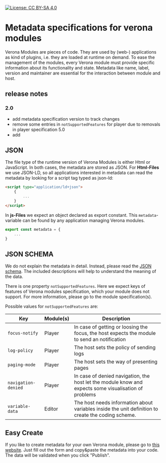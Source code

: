 [![License: CC BY-SA 4.0](https://img.shields.io/badge/License-CC%20BY--SA%204.0-lightgrey.svg)](https://creativecommons.org/licenses/by-sa/4.0/)
# Metadata specifications for verona modules

Verona Modules are pieces of code. They are used by (web-) applications as kind of plugins, i.e. they are loaded at runtime on demand. To ease the management of the modules, every Verona module must provide specific information about its functionality and state. Metadata like name, label, version and maintainer are essential for the interaction between module and host.

## release notes
### 2.0
* add metadata specification version to track changes
* remove some entries in `notSupportedFeatures` for player due to removals in player specification 5.0
* add 

## JSON
The file type of the runtime version of Verona Modules is either Html or JavaScript. In both cases, the metadata are stored as JSON. For **Html-Files** we use JSON-LD, so all applications interested in metadata can read the metadata by looking for a script tag typed as json-ld:
```html
<script type="application/ld+json">
    {
        ...
    }
</script>
```
In **js-Files** we expect an object declared as export constant. This `metadata`-variable can be found by any application managing Verona modules.
```javascript
export const metadata = {
    ...
}
```

## JSON SCHEMA
We do not explain the metadata in detail. Instead, please read the [JSON schema](verona-module-metadata.json). The included descriptions will help to understand the meaning of the data. 

There is one property `notSupportedFeatures`. Here we expect keys of features of Verona modules specification, which your module does not support. For more information, please go to the module specification(s). 

Possible values for `notSupportedFeatures` are:

| Key | Module(s) | Description |
| ------ | ------ | ----- |
| `focus-notify` | Player | In case of getting or loosing the focus, the host expects the module to send an notification |
| `log-policy` | Player | The host sets the policy of sending logs |
| `paging-mode` | Player | The host sets the way of presenting pages |
| `navigation-denied` | Player | In case of denied navigation, the host let the module know and expects some visualisation of problems |
| `variable-data` | Editor | The host needs information about variables inside the unit definition to create the coding scheme. | 

## Easy Create
If you like to create metadata for your own Verona module, please go to [this website](https://skohub.io/editor/?schema=https://raw.githubusercontent.com/verona-interfaces/metadata/master/verona-module-metadata.json). Just fill out the form and copy&paste the metadata into your code. The data will be validated when you click "Publish".
